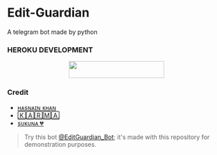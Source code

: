 # Edit-Guardian
A telegram bot made by python 


### HEROKU DEVELOPMENT 
<p align="center"><a href="https://dashboard.heroku.com/new?template=https://github.com/hasnainkk-07/Edit-Guardian"> <img src="https://img.shields.io/badge/Deploy%20On%20Heroku-black?style=for-the-badge&logo=heroku" width="220" height="38.45"/></a></p>

### Credit 
+ [ʜᴀsɴᴀɪɴ ᴋʜᴀɴ](https://github.com/hasnainkk-07)
+ [🄺🄰🅁🄼🄰](https://github.com/Infamous-Hydra)
+ [sᴜᴋᴜɴᴀ 💔](https://github.com/ImmortalXnetwork)


> Try this bot [@EditGuardian_Bot](https://t.me/EditGuardian_Bot); it's made with this repository for demonstration purposes. 
